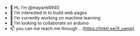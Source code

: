 - 👋 Hi, I’m @mayank6940
- 👀 I’m interested in to build web pages
- 🌱 I’m currently working on machine learning
- 💞️ I’m looking to collaborate on arduino 
- 📫 you can me reach me through .. {https://linktr.ee/X_vamp}

<!---
mayank6940/mayank6940 is a ✨ special ✨ repository because its `README.md` (this file) appears on your GitHub profile.
You can click the Preview link to take a look at your changes.
--->
